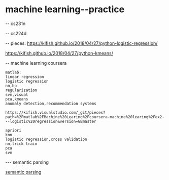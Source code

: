 # machine learning--practice
-- cs231n





-- cs224d


-- pieces:
https://kifish.github.io/2018/04/27/python-logistic-regression/

https://kifish.github.io/2018/04/27/python-kmeans/





-- machine learning coursera


```
matlab:
linear regression
logistic regression
nn,bp
regularization
svm,visual 
pca,kmeans
anomaly detection,recommendation systems

https://kifish.visualstudio.com/_git/pieces?path=%2Fmatlab%2FMachine%20Learing%2Fcoursera-machine%20learing%2Fex2---logistic%20regression&version=GBmaster

apriori
knn
logistic regression,cross validation
nn,trick train
pca
svm
```



--- semantic parsing

[semantic parsing](https://github.com/kifish/ml-base/blob/master/pku-deep-learning/wxj-course/%E8%AF%AD%E4%B9%89%E8%AE%A1%E7%AE%97%E4%B8%8E%E7%9F%A5%E8%AF%86%E6%A3%80%E7%B4%A2/assignment3/readme.md)